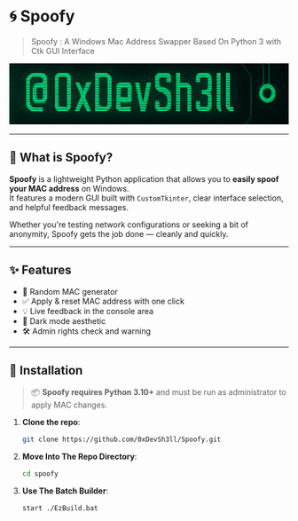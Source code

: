 # 🌀 Spoofy

> Spoofy : A Windows Mac Address Swapper Based On Python 3 with Ctk GUI Interface

![Banner](./Banner.png) <!-- Remplace avec le vrai chemin de ton screenshot -->


---


## 🧠 What is Spoofy?

**Spoofy** is a lightweight Python application that allows you to **easily spoof your MAC address** on Windows.  
It features a modern GUI built with `CustomTkinter`, clear interface selection, and helpful feedback messages.

Whether you're testing network configurations or seeking a bit of anonymity, Spoofy gets the job done — cleanly and quickly.


---


## ✨ Features

- 🔄 Random MAC generator
- ✅ Apply & reset MAC address with one click
- 💡 Live feedback in the console area
- 🌙 Dark mode aesthetic
- 🛠 Admin rights check and warning

  
---

## 🚀 Installation

> 📦 **Spoofy requires Python 3.10+** and must be run as administrator to apply MAC changes.

1. **Clone the repo**:
   ```bash
   git clone https://github.com/0xDevSh3ll/Spoofy.git
   ```
2. **Move Into The Repo Directory**:
   ```bash
   cd spoofy
   ```
3. **Use The Batch Builder**:
   ```bash
   start ./EzBuild.bat
   ```

